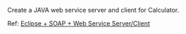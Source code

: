 Create a JAVA web service server and client for Calculator.


Ref: [Eclipse + SOAP + Web Service Server/Client](https://blog.csdn.net/timothy93bp/article/details/77800807)